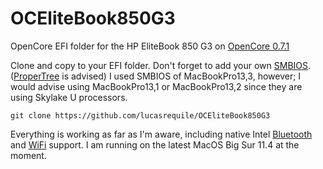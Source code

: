 # OCEliteBook850G3
OpenCore EFI folder for the HP EliteBook 850 G3 on [OpenCore 0.7.1](https://github.com/acidanthera/OpenCorePkg)

Clone and copy to your EFI folder. Don't forget to add your own [SMBIOS](https://dortania.github.io/OpenCore-Install-Guide/extras/smbios-support.html#macbook-pro). ([ProperTree](https://github.com/corpnewt/ProperTree) is advised)
I used SMBIOS of MacBookPro13,3, however; I would advise using MacBookPro13,1 or MacBookPro13,2 since they are using Skylake U processors.
```
git clone https://github.com/lucasrequile/OCEliteBook850G3
```
Everything is working as far as I'm aware, including native Intel [Bluetooth](https://github.com/OpenIntelWireless/IntelBluetoothFirmware) and [WiFi](https://github.com/OpenIntelWireless/itlwm) support. I am running on the latest MacOS Big Sur 11.4 at the moment.
